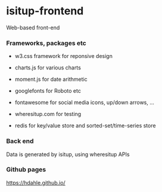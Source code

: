 # isitup-frontend

Web-based front-end

### Frameworks, packages etc
- w3.css framework for reponsive design

- charts.js for various charts

- moment.js for date arithmetic

- googlefonts for Roboto etc

- fontawesome for social media icons, up/down arrows, ...

- wheresitup.com for testing

- redis for key/value store and sorted-set/time-series store

### Back end

Data is generated by isitup, using wheresitup APIs

### Github pages
https://hdahle.github.io/
 
